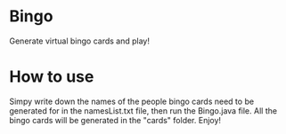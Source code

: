 # Bingo
 Generate virtual bingo cards and play!
 
# How to use
Simpy write down the names of the people bingo cards need to be generated for in the namesList.txt file, then run the Bingo.java file. 
All the bingo cards will be generated in the "cards" folder.
Enjoy! 

